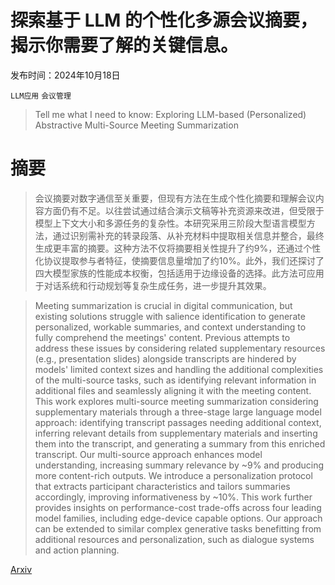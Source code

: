 # 探索基于 LLM 的个性化多源会议摘要，揭示你需要了解的关键信息。

发布时间：2024年10月18日

`LLM应用` `会议管理`

> Tell me what I need to know: Exploring LLM-based (Personalized) Abstractive Multi-Source Meeting Summarization

# 摘要

> 会议摘要对数字通信至关重要，但现有方法在生成个性化摘要和理解会议内容方面仍有不足。以往尝试通过结合演示文稿等补充资源来改进，但受限于模型上下文大小和多源任务的复杂性。本研究采用三阶段大型语言模型方法，通过识别需补充的转录段落、从补充材料中提取相关信息并整合，最终生成更丰富的摘要。这种方法不仅将摘要相关性提升了约9%，还通过个性化协议提取参与者特征，使摘要信息量增加了约10%。此外，我们还探讨了四大模型家族的性能成本权衡，包括适用于边缘设备的选择。此方法可应用于对话系统和行动规划等复杂生成任务，进一步提升其效果。

> Meeting summarization is crucial in digital communication, but existing solutions struggle with salience identification to generate personalized, workable summaries, and context understanding to fully comprehend the meetings' content. Previous attempts to address these issues by considering related supplementary resources (e.g., presentation slides) alongside transcripts are hindered by models' limited context sizes and handling the additional complexities of the multi-source tasks, such as identifying relevant information in additional files and seamlessly aligning it with the meeting content. This work explores multi-source meeting summarization considering supplementary materials through a three-stage large language model approach: identifying transcript passages needing additional context, inferring relevant details from supplementary materials and inserting them into the transcript, and generating a summary from this enriched transcript. Our multi-source approach enhances model understanding, increasing summary relevance by ~9% and producing more content-rich outputs. We introduce a personalization protocol that extracts participant characteristics and tailors summaries accordingly, improving informativeness by ~10%. This work further provides insights on performance-cost trade-offs across four leading model families, including edge-device capable options. Our approach can be extended to similar complex generative tasks benefitting from additional resources and personalization, such as dialogue systems and action planning.

[Arxiv](https://arxiv.org/abs/2410.14545)